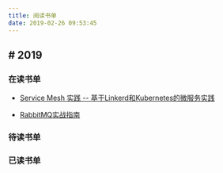 ```yaml
---
title: 阅读书单
date: 2019-02-26 09:53:45
---
```



## # 2019 

### 在读书单

- [Service Mesh 实践 -- 基于Linkerd和Kubernetes的微服务实践](https://book.douban.com/subject/30403756/)

- [RabbitMQ实战指南](https://book.douban.com/subject/27591386/)

### 待读书单

### 已读书单
